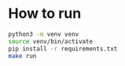 # How to run
```sh
python3 -m venv venv
source venv/bin/activate
pip install -r requirements.txt
make run
```

